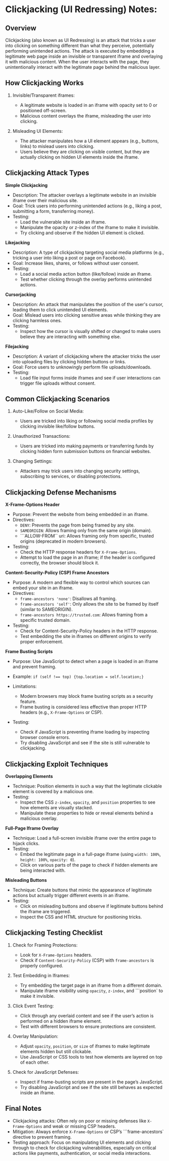 # Clickjacking (UI Redressing) Notes:

## Overview

Clickjacking (also known as UI Redressing) is an attack that tricks a user into clicking on something different than what they perceive, potentially performing unintended actions. The attack is executed by embedding a legitimate web page inside an invisible or transparent iframe and overlaying it with malicious content. When the user interacts with the page, they unintentionally interact with the legitimate page behind the malicious layer.

## How Clickjacking Works
1. Invisible/Transparent iframes:

    - A legitimate website is loaded in an iframe with opacity set to 0 or positioned off-screen.
    - Malicious content overlays the iframe, misleading the user into clicking.

2. Misleading UI Elements:

    - The attacker manipulates how a UI element appears (e.g., buttons, links) to mislead users into clicking.
    - Users believe they are clicking on visible content, but they are actually clicking on hidden UI elements inside the iframe.

## Clickjacking Attack Types
**Simple Clickjacking**
- Description: The attacker overlays a legitimate website in an invisible iframe over their malicious site.
- Goal: Trick users into performing unintended actions (e.g., liking a post, submitting a form, transferring money).
- Testing:
    - Load the vulnerable site inside an iframe.
    - Manipulate the opacity or z-index of the iframe to make it invisible.
    - Try clicking and observe if the hidden UI element is clicked.

**Likejacking**
- Description: A type of clickjacking targeting social media platforms (e.g., tricking a user into liking a post or page on Facebook).
- Goal: Increase likes, shares, or follows without user consent.
- Testing:
    - Load a social media action button (like/follow) inside an iframe.
    - Test whether clicking through the overlay performs unintended actions.

**Cursorjacking**
- Description: An attack that manipulates the position of the user's cursor, leading them to click unintended UI elements.
- Goal: Mislead users into clicking sensitive areas while thinking they are clicking harmless ones.
- Testing:
    - Inspect how the cursor is visually shifted or changed to make users believe they are interacting with something else.

**Filejacking**
- Description: A variant of clickjacking where the attacker tricks the user into uploading files by clicking hidden buttons or links.
- Goal: Force users to unknowingly perform file uploads/downloads.
- Testing:
    - Load file input forms inside iframes and see if user interactions can trigger file uploads without consent.

## Common Clickjacking Scenarios
1. Auto-Like/Follow on Social Media:

    - Users are tricked into liking or following social media profiles by clicking invisible like/follow buttons.
2. Unauthorized Transactions:

    - Users are tricked into making payments or transferring funds by clicking hidden form submission buttons on financial websites.
3. Changing Settings:

    - Attackers may trick users into changing security settings, subscribing to services, or disabling protections.


## Clickjacking Defense Mechanisms

**X-Frame-Options Header**
- Purpose: Prevent the website from being embedded in an iframe.
- Directives:
    - ```DENY```: Prevents the page from being framed by any site.
    - ```SAMEORIGIN```: Allows framing only from the same origin (domain).
    - ```ALLOW-FROM`` uri: Allows framing only from specific, trusted origins (deprecated in modern browsers).
- Testing:
    - Check the HTTP response headers for ```X-Frame-Options```.
    - Attempt to load the page in an iframe; if the header is configured correctly, the browser should block it.

**Content-Security-Policy (CSP) Frame Ancestors**
- Purpose: A modern and flexible way to control which sources can embed your site in an iframe.
- Directives:
    - ```frame-ancestors 'none'```: Disallows all framing.
    - ```frame-ancestors 'self'```: Only allows the site to be framed by itself (similar to SAMEORIGIN).
    - ```frame-ancestors https://trusted.com```: Allows framing from a specific trusted domain.
- Testing:
    - Check for Content-Security-Policy headers in the HTTP response.
    - Test embedding the site in iframes on different origins to verify proper enforcement.

**Frame Busting Scripts**
- Purpose: Use JavaScript to detect when a page is loaded in an iframe and prevent framing.
- Example:
```if (self !== top) {top.location = self.location;} ```

- Limitations:
    - Modern browsers may block frame busting scripts as a security feature.
    - Frame busting is considered less effective than proper HTTP headers (e.g., ```X-Frame-Options``` or CSP).
- Testing:
    - Check if JavaScript is preventing iframe loading by inspecting browser console errors.
    - Try disabling JavaScript and see if the site is still vulnerable to clickjacking.

## Clickjacking Exploit Techniques

**Overlapping Elements**
- Technique: Position elements in such a way that the legitimate clickable element is covered by a malicious one.
- Testing:
    - Inspect the CSS ```z-index```, ```opacity```, and ```position``` properties to see how elements are visually stacked.
    - Manipulate these properties to hide or reveal elements behind a malicious overlay.

**Full-Page Iframe Overlay**
- Technique: Load a full-screen invisible iframe over the entire page to hijack clicks.
- Testing:
    - Embed the legitimate page in a full-page iframe (using ```width: 100%```, ```height: 100%```, ```opacity: 0```).
    - Click on various parts of the page to check if hidden elements are being interacted with.

**Misleading Buttons**
- Technique: Create buttons that mimic the appearance of legitimate actions but actually trigger different events in an iframe.
- Testing:
    - Click on misleading buttons and observe if legitimate buttons behind the iframe are triggered.
    - Inspect the CSS and HTML structure for positioning tricks.


## Clickjacking Testing Checklist
1. Check for Framing Protections:

    - Look for ```X-Frame-Options``` headers.
    - Check if ```Content-Security-Policy``` (CSP) with ```frame-ancestors``` is properly configured.
2. Test Embedding in Iframes:

    - Try embedding the target page in an iframe from a different domain.
    - Manipulate iframe visibility using ```opacity```, ```z-index```, and ```position` to make it invisible.
3. Click Event Testing:

    - Click through any overlaid content and see if the user’s action is performed on a hidden iframe element.
    - Test with different browsers to ensure protections are consistent.

4. Overlay Manipulation:

    - Adjust ```opacity```, ```position```, or ```size``` of iframes to make legitimate elements hidden but still clickable.
    - Use JavaScript or CSS tools to test how elements are layered on top of each other.
5. Check for JavaScript Defenses:

    - Inspect if frame-busting scripts are present in the page’s JavaScript.
    - Try disabling JavaScript and see if the site still behaves as expected inside an iframe.

## Final Notes
- Clickjacking attacks: Often rely on poor or missing defenses like ```X-Frame-Options``` and weak or missing CSP headers.
- Mitigation: Always enforce ```X-Frame-Options``` or CSP’s ```frame-ancestors` directive to prevent framing.
- Testing approach: Focus on manipulating UI elements and clicking through to check for clickjacking vulnerabilities, especially on critical actions like payments, authentication, or social media interactions.
